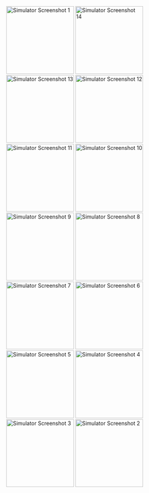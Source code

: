<img src="https://github.com/user-attachments/assets/fb9e50ea-bd17-4331-89bd-c54f5c6344be" width="180" alt="Simulator Screenshot 1" />
<img src="https://github.com/user-attachments/assets/85180615-9e6b-492c-98fb-24c0f7f13575" width="180" alt="Simulator Screenshot 14" />
<img src="https://github.com/user-attachments/assets/a4ac9cc3-776c-476c-9986-3aa4b30fc583" width="180" alt="Simulator Screenshot 13" />
<img src="https://github.com/user-attachments/assets/892e652b-a28b-4122-8bd1-e1aeabab888e" width="180" alt="Simulator Screenshot 12" />
<img src="https://github.com/user-attachments/assets/b7221e30-2046-44fe-b1a1-e419c18129c3" width="180" alt="Simulator Screenshot 11" />
<img src="https://github.com/user-attachments/assets/19ea6e44-38ae-471d-a8c5-5b9b7503cc5b" width="180" alt="Simulator Screenshot 10" />
<img src="https://github.com/user-attachments/assets/749d4d8b-bdb1-432a-96a2-88580bf7b073" width="180" alt="Simulator Screenshot 9" />
<img src="https://github.com/user-attachments/assets/f63223ee-c940-482b-9d62-8639a18a2dff" width="180" alt="Simulator Screenshot 8" />
<img src="https://github.com/user-attachments/assets/934ca7f4-e254-466d-a3f9-a26bb182adf9" width="180" alt="Simulator Screenshot 7" />
<img src="https://github.com/user-attachments/assets/2701ed7b-8fe3-4b5c-a530-15a02ba9923c" width="180" alt="Simulator Screenshot 6" />
<img src="https://github.com/user-attachments/assets/6bf6269e-c97c-4d2a-a684-2728aeb1842d" width="180" alt="Simulator Screenshot 5" />
<img src="https://github.com/user-attachments/assets/3bcae8f4-6fcb-44a7-9898-7963ae223e59" width="180" alt="Simulator Screenshot 4" />
<img src="https://github.com/user-attachments/assets/59dda5e1-bf4c-4fd4-9532-975f6b6bb424" width="180" alt="Simulator Screenshot 3" />
<img src="https://github.com/user-attachments/assets/0c8816dc-482e-44af-822c-00915966fcc1" width="180" alt="Simulator Screenshot 2" />
